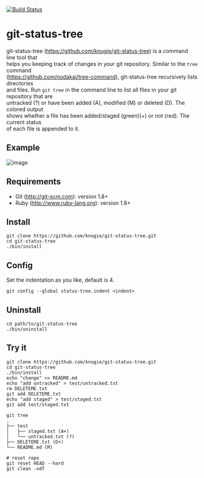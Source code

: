 [![Build Status](https://travis-ci.org/knugie/git-status-tree.png?branch=master)](https://travis-ci.org/knugie/git-status-tree)

# git-status-tree

git-status-tree (https://github.com/knugie/git-status-tree) is a command line tool that  
helps you keeping track of changes in your git repository. Similar to the `tree` command  
(https://github.com/nodakai/tree-command), git-status-tree recursively lists directories  
and files. Run `git tree` in the command line to list all files in your git repository that are  
untracked (?) or have been added (A), modified (M) or deleted (D). The colored output  
shows whether a file has been added/staged (green)(+) or not (red). The current status  
of each file is appended to it.

## Example
![image](https://user-images.githubusercontent.com/1446195/134486179-290820c6-4a8c-4cf3-8707-43adacb77b4d.png)

## Requirements
* Git (http://git-scm.com): version 1.8+
* Ruby (http://www.ruby-lang.org): version 1.8+

## Install
```
git clone https://github.com/knugie/git-status-tree.git
cd git-status-tree
./bin/install
```

## Config
Set the indentation as you like, default is 4.
```
git config --global status-tree.indent <indent>
```

## Uninstall
```
cd path/to/git-status-tree
./bin/uninstall
```

## Try it
```
git clone https://github.com/knugie/git-status-tree.git
cd git-status-tree
./bin/install
echo "change" >> README.md
echo "add untracked" > test/untracked.txt
rm DELETEME.txt
git add DELETEME.txt
echo "add staged" > test/staged.txt
git add test/staged.txt

git tree
.
├── test
│   ├── staged.txt (A+)
│   └── untracked.txt (?)
├── DELETEME.txt (D+)
└── README.md (M)

# reset repo
git reset HEAD --hard
git clean -xdf
```
